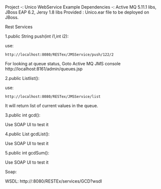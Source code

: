 Project -: Unico WebService Example
Dependencies -: Active MQ 5.11.1 libs, JBoss EAP 6.2, Jersy 1.8 libs
Provided : Unico.ear file to be deployed on JBoss.


Rest Services

1.public String push(int i1,int i2):

 use:

	http://localhost:8080/RESTex/JMSService/push/122/2

For looking at queue status, Goto Active MQ JMS console
	http://localhost:8161/admin/queues.jsp


2.public List<Integer>list():

use:

	http://localhost:8080/RESTex/JMSService/list

It will return list of current values in the queue.


3.public int gcd():

Use SOAP UI to test it


4.public List<Integer> gcdList():


Use SOAP UI to test it

5.public int gcdSum():

Use SOAP UI to test it


Soap:

WSDL:
http://<server-ip>:8080/RESTEx/services/GCD?wsdl
